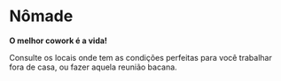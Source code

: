 Nômade
======
__O melhor cowork é a vida!__


Consulte os locais onde tem as condições perfeitas para você trabalhar fora de casa, ou fazer aquela reunião bacana.
